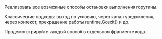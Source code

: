Реализовать все возможные способы остановки выполнения горутины.

Классические подходы: выход по условию, через канал уведомления, через контекст, прекращение работы runtime.Goexit() и др.

Продемонстрируйте каждый способ в отдельном фрагменте кода.